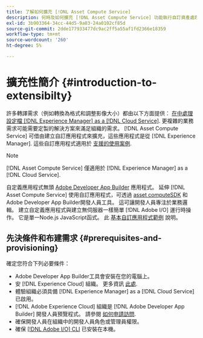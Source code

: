 ```yaml
---
title: 了解如何擴充 [!DNL Asset Compute Service]
description: 何時及如何擴充 [!DNL Asset Compute Service] 功能執行自訂資產處理。
exl-id: 3b903364-34cc-44d5-9a03-24a0102cf85d
source-git-commit: 2dde177933477dc9ac2ff5a55af1fd2366e18359
workflow-type: tm+mt
source-wordcount: '260'
ht-degree: 5%

---
```


# 擴充性簡介 {#introduction-to-extensibilty}

許多轉譯需求（例如轉換為格式和調整影像大小）都由以下方面提供： [在中處理設定檔 [!DNL Experience Manager] as a [!DNL Cloud Service]](https://experienceleague.adobe.com/docs/experience-manager-cloud-service/assets/asset-microservices-overview.html). 更複雜的業務需求可能需要定製的解決方案來滿足組織的需求。 [!DNL Asset Compute Service] 可借由建立自訂應用程式來擴充，這些應用程式是從 [!DNL Experience Manager]. 這些自訂應用程式適用於 [支援的使用案例](https://experienceleague.adobe.com/docs/experience-manager-cloud-service/assets/manage/asset-microservices-configure-and-use.html).

>[!NOTE]
>
>[!DNL Asset Compute Service] 僅適用於 [!DNL Experience Manager] as a [!DNL Cloud Service].

自定義應用程式無頭 [Adobe Developer App Builder](https://github.com/AdobeDocs/app-builder) 應用程式。 延伸 [!DNL Asset Compute Service] 使用自訂應用程式，可透過 [asset computeSDK](https://github.com/adobe/asset-compute-sdk) 和Adobe Developer App Builder開發人員工具。 這可讓開發人員專注於業務邏輯。 建立自定義應用程式與建立無伺服器一樣簡單 [!DNL Adobe I/O] 運行時操作。 它是單一Node.js JavaScript函式。 此 [基本自訂應用程式範例](https://github.com/adobe/asset-compute-example-workers/blob/master/projects/worker-basic/worker-basic.js) 說明。

## 先決條件和布建需求 {#prerequisites-and-provisioning}

確定您符合下列必要條件：

* Adobe Developer App Builder工具會安裝在您的電腦上。
* 安 [!DNL Experience Cloud] 組織。 更多資訊 [此處](https://developer.adobe.com/app-builder/docs/getting_started/#acquire-access-and-credentials).
* 體驗組織必須具備 [!DNL Experience Manager] as a [!DNL Cloud Service] 已啟用。
* [!DNL Adobe Experience Cloud] 組織是 [!DNL Adobe Developer App Builder] 開發人員預覽程式。 請參閱 [如何申請訪問](https://developer.adobe.com/app-builder/docs/overview/getting_access).
* 確保開發人員在組織中的開發人員角色或管理員權限。
* 確保 [[!DNL Adobe I/O] CLI](https://github.com/adobe/aio-cli) 已安裝在本機。

<!-- TBD for later:

* What all accesses and licenses are required?
* What all permissions are required to create, debug, and deploy custom applications?
* How do developers get access and provision the required apps?
* What is repository management?
* Anything on security and data transfer?
* What about handling personal or sensitive information?
* Custom application SLA is dependent on SLAs of various services it depends on.
* Document how the devs can get to know the KPIs of their custom applications. The KPIs are dependent on the performance at Adobe's side, amongst other things.
-->
